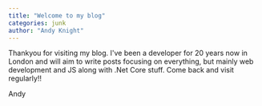 ```yaml
---
title: "Welcome to my blog"
categories: junk
author: "Andy Knight"
---
```

Thankyou for visiting my blog. I've been a developer for 20 years now in London and will aim to write posts focusing on everything, but mainly web development and JS along with .Net Core stuff. Come back and visit regularly!!

Andy